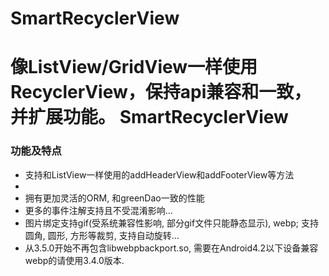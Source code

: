 # SmartRecyclerView
像ListView/GridView一样使用RecyclerView，保持api兼容和一致，并扩展功能。
SmartRecyclerView
=======

### 功能及特点
* 支持和ListView一样使用的addHeaderView和addFooterView等方法
* 
* 拥有更加灵活的ORM, 和greenDao一致的性能
* 更多的事件注解支持且不受混淆影响...
* 图片绑定支持gif(受系统兼容性影响, 部分gif文件只能静态显示), webp; 支持圆角, 圆形, 方形等裁剪, 支持自动旋转...
* 从3.5.0开始不再包含libwebpbackport.so, 需要在Android4.2以下设备兼容webp的请使用3.4.0版本.
